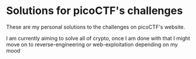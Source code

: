 # Solutions for picoCTF's challenges

These are my personal solutions to the challenges on picoCTF's website.

I am currently aiming to solve all of crypto, once I am done with that I might move on to reverse-engineering or web-exploitation depending on my mood
